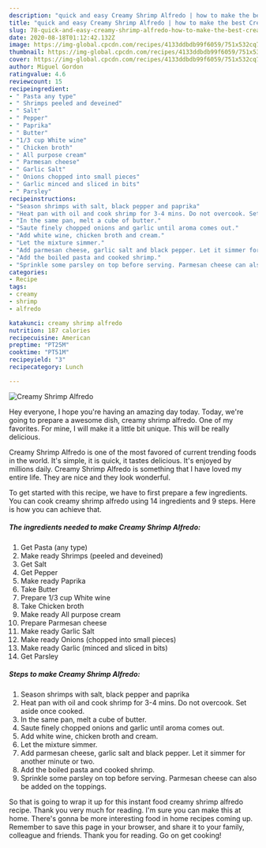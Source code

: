 ```yaml
---
description: "quick and easy Creamy Shrimp Alfredo | how to make the best Creamy Shrimp Alfredo"
title: "quick and easy Creamy Shrimp Alfredo | how to make the best Creamy Shrimp Alfredo"
slug: 78-quick-and-easy-creamy-shrimp-alfredo-how-to-make-the-best-creamy-shrimp-alfredo
date: 2020-08-18T01:12:42.132Z
image: https://img-global.cpcdn.com/recipes/4133ddbdb99f6059/751x532cq70/creamy-shrimp-alfredo-recipe-main-photo.jpg
thumbnail: https://img-global.cpcdn.com/recipes/4133ddbdb99f6059/751x532cq70/creamy-shrimp-alfredo-recipe-main-photo.jpg
cover: https://img-global.cpcdn.com/recipes/4133ddbdb99f6059/751x532cq70/creamy-shrimp-alfredo-recipe-main-photo.jpg
author: Miguel Gordon
ratingvalue: 4.6
reviewcount: 15
recipeingredient:
- " Pasta any type"
- " Shrimps peeled and deveined"
- " Salt"
- " Pepper"
- " Paprika"
- " Butter"
- "1/3 cup White wine"
- " Chicken broth"
- " All purpose cream"
- " Parmesan cheese"
- " Garlic Salt"
- " Onions chopped into small pieces"
- " Garlic minced and sliced in bits"
- " Parsley"
recipeinstructions:
- "Season shrimps with salt, black pepper and paprika"
- "Heat pan with oil and cook shrimp for 3-4 mins. Do not overcook. Set aside once cooked."
- "In the same pan, melt a cube of butter."
- "Saute finely chopped onions and garlic until aroma comes out."
- "Add white wine, chicken broth and cream."
- "Let the mixture simmer."
- "Add parmesan cheese, garlic salt and black pepper. Let it simmer for another minute or two."
- "Add the boiled pasta and cooked shrimp."
- "Sprinkle some parsley on top before serving. Parmesan cheese can also be added on the toppings."
categories:
- Recipe
tags:
- creamy
- shrimp
- alfredo

katakunci: creamy shrimp alfredo 
nutrition: 187 calories
recipecuisine: American
preptime: "PT25M"
cooktime: "PT51M"
recipeyield: "3"
recipecategory: Lunch

---
```



![Creamy Shrimp Alfredo](https://img-global.cpcdn.com/recipes/4133ddbdb99f6059/751x532cq70/creamy-shrimp-alfredo-recipe-main-photo.jpg)

Hey everyone, I hope you're having an amazing day today. Today, we're going to prepare a awesome dish, creamy shrimp alfredo. One of my favorites. For mine, I will make it a little bit unique. This will be really delicious.

Creamy Shrimp Alfredo is one of the most favored of current trending foods in the world. It's simple, it is quick, it tastes delicious. It's enjoyed by millions daily. Creamy Shrimp Alfredo is something that I have loved my entire life. They are nice and they look wonderful.




To get started with this recipe, we have to first prepare a few ingredients. You can cook creamy shrimp alfredo using 14 ingredients and 9 steps. Here is how you can achieve that.

<!--inarticleads1-->

##### The ingredients needed to make Creamy Shrimp Alfredo:

1. Get  Pasta (any type)
1. Make ready  Shrimps (peeled and deveined)
1. Get  Salt
1. Get  Pepper
1. Make ready  Paprika
1. Take  Butter
1. Prepare 1/3 cup White wine
1. Take  Chicken broth
1. Make ready  All purpose cream
1. Prepare  Parmesan cheese
1. Make ready  Garlic Salt
1. Make ready  Onions (chopped into small pieces)
1. Make ready  Garlic (minced and sliced in bits)
1. Get  Parsley




<!--inarticleads2-->

##### Steps to make Creamy Shrimp Alfredo:

1. Season shrimps with salt, black pepper and paprika
1. Heat pan with oil and cook shrimp for 3-4 mins. Do not overcook. Set aside once cooked.
1. In the same pan, melt a cube of butter.
1. Saute finely chopped onions and garlic until aroma comes out.
1. Add white wine, chicken broth and cream.
1. Let the mixture simmer.
1. Add parmesan cheese, garlic salt and black pepper. Let it simmer for another minute or two.
1. Add the boiled pasta and cooked shrimp.
1. Sprinkle some parsley on top before serving. Parmesan cheese can also be added on the toppings.




So that is going to wrap it up for this instant food creamy shrimp alfredo recipe. Thank you very much for reading. I'm sure you can make this at home. There's gonna be more interesting food in home recipes coming up. Remember to save this page in your browser, and share it to your family, colleague and friends. Thank you for reading. Go on get cooking!
